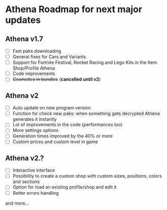 # Athena Roadmap for next major updates

## Athena v1.7
- [ ] Fast paks downloading
- [ ] General fixes for Cars and Variants
- [ ] Support for Fortnite Festival, Rocket Racing and Lego Kits in the Item Shop/Profile Athena
- [ ] Code improvements
- [ ] <s>Cosmetics in bundles</s> (<b>cancelled until v2</b>)

## Athena v2
- [ ] Auto update on new program version
- [ ] Function for check new paks: when something gets decrypted Athena generates it instantly
- [ ] Lot of improvements in the code (performances too)
- [ ] More settings options
- [ ] Generation times improved by the 40% or more
- [ ] Custom prices and custom level in game

## Athena v2.?
- [ ] Interactive interface
- [ ] Possibility to create a custom shop with custom sizes, positions, colors and sections
- [ ] Option for load an existing profile/shop and edit it
- [ ] Better errors handling

and more...
